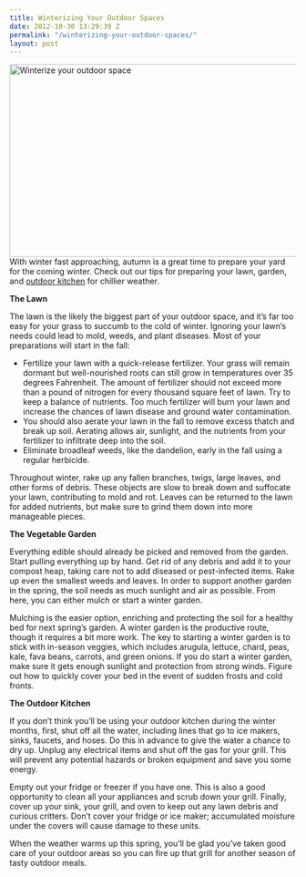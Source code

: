 ```yaml
---
title: Winterizing Your Outdoor Spaces
date: 2012-10-30 13:29:39 Z
permalink: "/winterizing-your-outdoor-spaces/"
layout: post
---
```


<a href="http://www.murraylampert.com/wp-content/uploads/outdoorspace.jpg"><img class=" wp-image-2445 alignright" src="http://www.murraylampert.com/wp-content/uploads/outdoorspace.jpg" alt="Winterize your outdoor space" width="600" height="338" /></a>With winter fast approaching, autumn is a great time to prepare your yard for the coming winter. Check out our tips for preparing your lawn, garden, and <a href="http://www.murraylampert.com/san-diego-kitchen-remodeling-services/">outdoor kitchen</a> for chillier weather.

<strong>The Lawn</strong>

The lawn is the likely the biggest part of your outdoor space, and it’s far too easy for your grass to succumb to the cold of winter. Ignoring your lawn’s needs could lead to mold, weeds, and plant diseases. Most of your preparations will start in the fall:
<ul>
 	<li>Fertilize your lawn with a quick-release fertilizer. Your grass will remain dormant but well-nourished roots can still grow in temperatures over 35 degrees Fahrenheit. The amount of fertilizer should not exceed more than a pound of nitrogen for every thousand square feet of lawn. Try to keep a balance of nutrients. Too much fertilizer will burn your lawn and increase the chances of lawn disease and ground water contamination.</li>
 	<li>You should also aerate your lawn in the fall to remove excess thatch and break up soil. Aerating allows air, sunlight, and the nutrients from your fertilizer to infiltrate deep into the soil.</li>
 	<li>Eliminate broadleaf weeds, like the dandelion, early in the fall using a regular herbicide.</li>
</ul>
Throughout winter, rake up any fallen branches, twigs, large leaves, and other forms of debris. These objects are slow to break down and suffocate your lawn, contributing to mold and rot. Leaves can be returned to the lawn for added nutrients, but make sure to grind them down into more manageable pieces.

<strong>The Vegetable Garden</strong>

Everything edible should already be picked and removed from the garden. Start pulling everything up by hand. Get rid of any debris and add it to your compost heap, taking care not to add diseased or pest-infected items. Rake up even the smallest weeds and leaves. In order to support another garden in the spring, the soil needs as much sunlight and air as possible. From here, you can either mulch or start a winter garden.

Mulching is the easier option, enriching and protecting the soil for a healthy bed for next spring’s garden. A winter garden is the productive route, though it requires a bit more work. The key to starting a winter garden is to stick with in-season veggies, which includes arugula, lettuce, chard, peas, kale, fava beans, carrots, and green onions. If you do start a winter garden, make sure it gets enough sunlight and protection from strong winds. Figure out how to quickly cover your bed in the event of sudden frosts and cold fronts.

<strong>The Outdoor Kitchen</strong>

If you don’t think you’ll be using your outdoor kitchen during the winter months, first, shut off all the water, including lines that go to ice makers, sinks, faucets, and hoses. Do this in advance to give the water a chance to dry up. Unplug any electrical items and shut off the gas for your grill. This will prevent any potential hazards or broken equipment and save you some energy.

Empty out your fridge or freezer if you have one. This is also a good opportunity to clean all your appliances and scrub down your grill. Finally, cover up your sink, your grill, and oven to keep out any lawn debris and curious critters. Don’t cover your fridge or ice maker; accumulated moisture under the covers will cause damage to these units.

When the weather warms up this spring, you’ll be glad you’ve taken good care of your outdoor areas so you can fire up that grill for another season of tasty outdoor meals.
